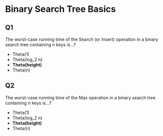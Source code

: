 # Binary Search Tree Basics

## Q1

The worst-case running time of the Search (or Insert) operation in a binary search tree containing n keys is...?

- Theta(1)
- Theta(log_2 n)
- **Theta(height)**
- Theta(n)

## Q2

The worst-case running time of the Max operation in a binary search tree containing n keys is...?

- Theta(1)
- Theta(log_2 n)
- **Theta(height)**
- Theta(n)
